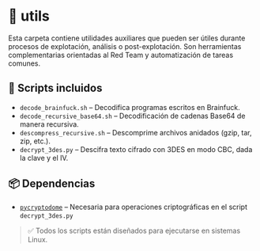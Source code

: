 # 🔧 utils

Esta carpeta contiene utilidades auxiliares que pueden ser útiles durante procesos de explotación, análisis o post-explotación. Son herramientas complementarias orientadas al Red Team y automatización de tareas comunes.

## 📜 Scripts incluidos

- `decode_brainfuck.sh` – Decodifica programas escritos en Brainfuck.
- `decode_recursive_base64.sh` – Decodificación de cadenas Base64 de manera recursiva.
- `descompress_recursive.sh` – Descomprime archivos anidados (gzip, tar, zip, etc.).
- `decrypt_3des.py` – Descifra texto cifrado con 3DES en modo CBC, dada la clave y el IV.

## 📦 Dependencias

- [`pycryptodome`](https://pypi.org/project/pycryptodome/) – Necesaria para operaciones criptográficas en el script `decrypt_3des.py`

> ✅ Todos los scripts están diseñados para ejecutarse en sistemas Linux.

